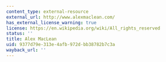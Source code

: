 ```yaml
---
content_type: external-resource
external_url: http://www.alexmaclean.com/
has_external_license_warning: true
license: https://en.wikipedia.org/wiki/All_rights_reserved
status: ''
title: Alex MacLean
uid: 9377d79e-313e-4afb-972d-bb38782b7c3a
wayback_url: ''
---
```

